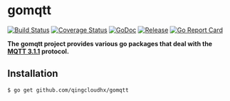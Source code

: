 # gomqtt

[![Build Status](https://travis-ci.org/256dpi/gomqtt.svg?branch=master)](https://travis-ci.org/256dpi/gomqtt)
[![Coverage Status](https://coveralls.io/repos/github/256dpi/gomqtt/badge.svg?branch=master)](https://coveralls.io/github/256dpi/gomqtt?branch=master)
[![GoDoc](https://godoc.org/github.com/qingcloudhx/gomqtt?status.svg)](http://godoc.org/github.com/qingcloudhx/gomqtt)
[![Release](https://img.shields.io/github/release/256dpi/gomqtt.svg)](https://github.com/qingcloudhx/gomqtt/releases)
[![Go Report Card](https://goreportcard.com/badge/github.com/qingcloudhx/gomqtt)](https://goreportcard.com/report/github.com/qingcloudhx/gomqtt)

**The gomqtt project provides various go packages that deal with the [MQTT 3.1.1](http://docs.oasis-open.org/mqtt/mqtt/v3.1.1/) protocol.**

## Installation

```bash
$ go get github.com/qingcloudhx/gomqtt
```
